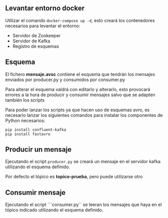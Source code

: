 
## Levantar entorno docker
Utilizar el comando ```docker-compose up -d```, esto creará los contenedores necesarios para levantar el entorno:
* Servidor de Zookeeper
* Servidor de Kafka
* Registro de esquemas

## Esquema
El fichero **mensaje.avsc** contiene el esquema que tendrán los mensajes enviados por producer.py y consumidos por consumer.py

Para alterar el esquema valdrá con editarlo y alterarlo, esto provocará errores a la hora de producir y consumir mensajes salvo que se adapten también los scripts

Para poder lanzar los scripts ya que hacen uso de esquemas avro, es necesario lanzar los siguientes comandos para instalar los componentes de Python necesarios:
```
pip install confluent-kafka
pip install fastavro
```

## Producir un mensaje
Ejecutando el script ```producer.py``` se creará un mensaje en el servidor kafka utilizando el esquema definido.

Por defecto el tópico es **topico-prueba**, pero puede utilizarse otro

## Consumir mensaje
Ejecutando el script ```consumer.py`` se leeran los mensajes que haya en el tópico indicado utilizando el esquema definido.



